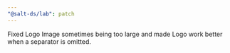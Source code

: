 ```yaml
---
"@salt-ds/lab": patch
---
```


Fixed Logo Image sometimes being too large and made Logo work better when a separator is omitted.
